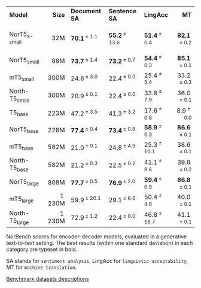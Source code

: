 <table>
<tbody>
<tr class="odd">
<td style="text-align: left;"><strong>Model</strong></td>
<td style="text-align: right;"><strong>Size</strong></td>
<td style="text-align: left;"><strong>Document SA</strong></td>
<td style="text-align: left;"><strong>Sentence SA</strong></td>
<td style="text-align: left;"><strong>LingAcc</strong></td>
<td style="text-align: right;"><strong>MT</strong></td>
</tr>
<tr class="even">
<td style="text-align: left;">
<p>NorT5<sub>x-small</sub></p></td>
<td style="text-align: right;">32M</td>
<td style="text-align: left;"><strong>70.1</strong><span class="math inline"><sup> ± 1.1</sup></span></td>
<td style="text-align: left;"><strong>55.2</strong><span class="math inline"><sup> ± 13.6</sup></span></td>
<td style="text-align: left;"><strong>51.4</strong><span class="math inline"><sup> ± 0.4</sup></span></td>
<td style="text-align: right;"><strong>82.1</strong><span class="math inline"><sup> ± 0.2</sup></span></td>
</tr>
<tr class="odd">
<td style="text-align: left;">NorT5<sub>small</sub></td>
<td style="text-align: right;">88M</td>
<td style="text-align: left;"><strong>73.7</strong><span class="math inline"><sup> ± 1.4</sup></span></td>
<td style="text-align: left;"><strong>73.2</strong><span class="math inline"><sup> ± 0.7</sup></span></td>
<td style="text-align: left;"><strong>54.4</strong><span class="math inline"><sup> ± 0.3</sup></span></td>
<td style="text-align: right;"><strong>85.1</strong><span class="math inline"><sup> ± 0.1</sup></span></td>
</tr>
<tr class="even">
<td style="text-align: left;">mT5<sub>small</sub></td>
<td style="text-align: right;">300M</td>
<td style="text-align: left;">24.8<span class="math inline"><sup> ± 3.0</sup></span></td>
<td style="text-align: left;">22.4<span class="math inline"><sup> ± 0.0</sup></span></td>
<td style="text-align: left;">25.4<span class="math inline"><sup> ± 5.4</sup></span></td>
<td style="text-align: right;">33.2<span class="math inline"><sup> ± 0.3</sup></span></td>
</tr>
<tr class="odd">
<td style="text-align: left;">North-T5<sub>small</sub></td>
<td style="text-align: right;">300M</td>
<td style="text-align: left;">20.9<span class="math inline"><sup> ± 0.1</sup></span></td>
<td style="text-align: left;">22.4<span class="math inline"><sup> ± 0.0</sup></span></td>
<td style="text-align: left;">33.8<span class="math inline"><sup> ± 7.9</sup></span></td>
<td style="text-align: right;">36.0<span class="math inline"><sup> ± 0.1</sup></span></td>
</tr>
<tr class="even">
<td style="text-align: left;">T5<sub>base</sub></td>
<td style="text-align: right;">223M</td>
<td style="text-align: left;">47.2<span class="math inline"><sup> ± 3.5</sup></span></td>
<td style="text-align: left;">41.3<span class="math inline"><sup> ± 3.2</sup></span></td>
<td style="text-align: left;">17.6<span class="math inline"><sup> ± 0.8</sup></span></td>
<td style="text-align: right;">8.9<span class="math inline"><sup> ± 0.0</sup></span></td>
</tr>
<tr class="odd">
<td style="text-align: left;">NorT5<sub>base</sub></td>
<td style="text-align: right;">228M</td>
<td style="text-align: left;"><strong>77.4</strong><span class="math inline"><sup> ± 0.4</sup></span></td>
<td style="text-align: left;"><strong>73.4</strong><span class="math inline"><sup> ± 0.8</sup></span></td>
<td style="text-align: left;"><strong>58.9</strong><span class="math inline"><sup> ± 0.3</sup></span></td>
<td style="text-align: right;"><strong>86.6</strong><span class="math inline"><sup> ± 0.1</sup></span></td>
</tr>
<tr class="even">
<td style="text-align: left;">mT5<sub>base</sub></td>
<td style="text-align: right;">582M</td>
<td style="text-align: left;">21.0<span class="math inline"><sup> ± 0.1</sup></span></td>
<td style="text-align: left;">24.8<span class="math inline"><sup> ± 4.9</sup></span></td>
<td style="text-align: left;">25.3<span class="math inline"><sup> ± 10.1</sup></span></td>
<td style="text-align: right;">38.6<span class="math inline"><sup> ± 0.1</sup></span></td>
</tr>
<tr class="odd">
<td style="text-align: left;">North-T5<sub>base</sub></td>
<td style="text-align: right;">582M</td>
<td style="text-align: left;">21.2<span class="math inline"><sup> ± 0.3</sup></span></td>
<td style="text-align: left;">22.5<span class="math inline"><sup> ± 0.2</sup></span></td>
<td style="text-align: left;">41.1<span class="math inline"><sup> ± 9.6</sup></span></td>
<td style="text-align: right;">39.8<span class="math inline"><sup> ± 0.2</sup></span></td>
</tr>
<tr class="even">
<td style="text-align: left;">NorT5<sub>large</sub></td>
<td style="text-align: right;">808M</td>
<td style="text-align: left;"><strong>77.7</strong><span class="math inline"><sup> ± 0.5</sup></span></td>
<td style="text-align: left;"><strong>76.9</strong><span class="math inline"><sup> ± 2.0</sup></span></td>
<td style="text-align: left;"><strong>59.4</strong><span class="math inline"><sup> ± 0.5</sup></span></td>
<td style="text-align: right;"><strong>86.8</strong><span class="math inline"><sup> ± 0.1</sup></span></td>
</tr>
<tr class="odd">
<td style="text-align: left;">mT5<sub>large</sub></td>
<td style="text-align: right;">1 230M</td>
<td style="text-align: left;">59.9<span class="math inline"><sup> ± 20.1</sup></span></td>
<td style="text-align: left;">29.1<span class="math inline"><sup> ± 6.6</sup></span></td>
<td style="text-align: left;">50.4<span class="math inline"><sup> ± 4.0</sup></span></td>
<td style="text-align: right;">40.0<span class="math inline"><sup> ± 0.1</sup></span></td>
</tr>
<tr class="even">
<td style="text-align: left;">North-T5<sub>large</sub></td>
<td style="text-align: right;">1 230M</td>
<td style="text-align: left;">72.9<span class="math inline"><sup> ± 1.2</sup></span></td>
<td style="text-align: left;">22.4<span class="math inline"><sup> ± 0.0</sup></span></td>
<td style="text-align: left;">46.8<span class="math inline"><sup> ± 18.7</sup></span></td>
<td style="text-align: right;">41.1<span class="math inline"><sup> ± 0.1</sup></span></td>
</tr>
</tbody>
</table>

NorBench scores for encoder-decoder models, evaluated in a generative text-to-text setting. 
The best results (within one standard deviation) in each category are typeset in bold.

SA stands for `sentiment analysis`, LingAcc for `linguistic acceptability`, MT for `machine translation`.

[Benchmark datasets descriptions](README.md)
